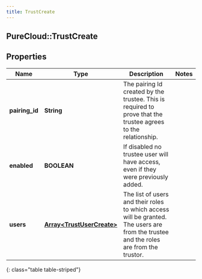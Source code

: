 ```yaml
---
title: TrustCreate
---
```

## PureCloud::TrustCreate

## Properties

|Name | Type | Description | Notes|
|------------ | ------------- | ------------- | -------------|
| **pairing_id** | **String** | The pairing Id created by the trustee. This is required to prove that the trustee agrees to the relationship. | |
| **enabled** | **BOOLEAN** | If disabled no trustee user will have access, even if they were previously added. | |
| **users** | [**Array&lt;TrustUserCreate&gt;**](TrustUserCreate.html) | The list of users and their roles to which access will be granted. The users are from the trustee and the roles are from the trustor. | |
{: class="table table-striped"}


